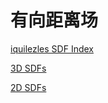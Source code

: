 # 有向距离场

[iquilezles SDF Index](https://www.iquilezles.org/www/index.htm)

[3D SDFs](https://www.iquilezles.org/www/articles/distfunctions/distfunctions.htm)

[2D SDFs](https://www.iquilezles.org/www/articles/distfunctions2d/distfunctions2d.htm)
